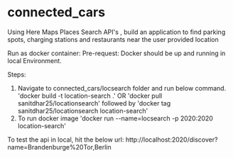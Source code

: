 # connected_cars
Using Here Maps Places Search API's , build an application to find parking spots, charging stations and restaurants near the user provided location 

Run as docker container:
Pre-request:
Docker should be up and running in local Environment.

Steps:
1. Navigate to connected_cars/locsearch folder and run below command. 'docker build -t location-search .' 
  OR 'docker pull sanitdhar25/locationsearch' followed by 'docker tag sanitdhar25/locationsearch location-search'
2. To run docker image 'docker run --name=locsearch -p 2020:2020 location-search'

To test the api in local, hit the below url:
http://localhost:2020/discover?name=Brandenburge%20Tor,Berlin

